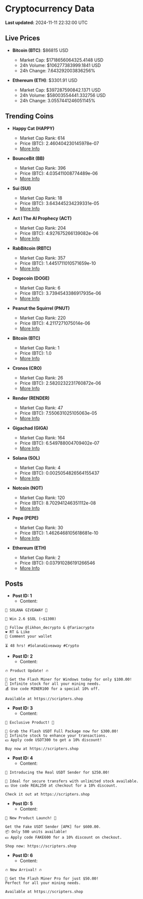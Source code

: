 # Cryptocurrency Data

**Last updated:** 2024-11-11 22:32:00 UTC

## Live Prices
- **Bitcoin (BTC)**: $86815 USD
  - Market Cap: $1718656064325.4148 USD
  - 24h Volume: $106277383999.1841 USD
  - 24h Change: 7.643292003836256%

- **Ethereum (ETH)**: $3301.91 USD
  - Market Cap: $397287590842.1371 USD
  - 24h Volume: $58003554441.332756 USD
  - 24h Change: 3.0557441246051145%

## Trending Coins
- **Happy Cat (HAPPY)**
  - Market Cap Rank: 614
  - Price (BTC): 2.460404230145978e-07
  - [More Info](https://www.coingecko.com/en/coins/happycat)

- **BounceBit (BB)**
  - Market Cap Rank: 396
  - Price (BTC): 4.035411008774489e-06
  - [More Info](https://www.coingecko.com/en/coins/bouncebit)

- **Sui (SUI)**
  - Market Cap Rank: 18
  - Price (BTC): 3.643445234239331e-05
  - [More Info](https://www.coingecko.com/en/coins/sui)

- **Act I The AI Prophecy (ACT)**
  - Market Cap Rank: 204
  - Price (BTC): 4.927675266139082e-06
  - [More Info](https://www.coingecko.com/en/coins/act-i-the-ai-prophecy)

- **RabBitcoin (RBTC)**
  - Market Cap Rank: 357
  - Price (BTC): 1.4451711010571659e-10
  - [More Info](https://www.coingecko.com/en/coins/rabbitcoin)

- **Dogecoin (DOGE)**
  - Market Cap Rank: 6
  - Price (BTC): 3.7394543386917935e-06
  - [More Info](https://www.coingecko.com/en/coins/dogecoin)

- **Peanut the Squirrel (PNUT)**
  - Market Cap Rank: 220
  - Price (BTC): 4.2117271075014e-06
  - [More Info](https://www.coingecko.com/en/coins/peanut-the-squirrel)

- **Bitcoin (BTC)**
  - Market Cap Rank: 1
  - Price (BTC): 1.0
  - [More Info](https://www.coingecko.com/en/coins/bitcoin)

- **Cronos (CRO)**
  - Market Cap Rank: 26
  - Price (BTC): 2.5820232231760872e-06
  - [More Info](https://www.coingecko.com/en/coins/cronos)

- **Render (RENDER)**
  - Market Cap Rank: 47
  - Price (BTC): 7.550631025105063e-05
  - [More Info](https://www.coingecko.com/en/coins/render)

- **Gigachad (GIGA)**
  - Market Cap Rank: 164
  - Price (BTC): 6.549788004709402e-07
  - [More Info](https://www.coingecko.com/en/coins/gigachad-2)

- **Solana (SOL)**
  - Market Cap Rank: 4
  - Price (BTC): 0.0025054826564155437
  - [More Info](https://www.coingecko.com/en/coins/solana)

- **Notcoin (NOT)**
  - Market Cap Rank: 120
  - Price (BTC): 8.702941246351112e-08
  - [More Info](https://www.coingecko.com/en/coins/notcoin)

- **Pepe (PEPE)**
  - Market Cap Rank: 30
  - Price (BTC): 1.4626468105618681e-10
  - [More Info](https://www.coingecko.com/en/coins/pepe)

- **Ethereum (ETH)**
  - Market Cap Rank: 2
  - Price (BTC): 0.037910286191266546
  - [More Info](https://www.coingecko.com/en/coins/ethereum)

## Posts
- **Post ID: 1**
  - Content:
```
🚀 SOLANA GIVEAWAY 🚀

🎁 Win 2.6 $SOL (~$1300)

🤝 Follow @likhon_decrypto & @fariacrypto
❤️ RT & Like
💬 Comment your wallet

⏳ 48 hrs! #SolanaGiveaway #Crypto
```

- **Post ID: 2**
  - Content:
```
🔥 Product Update! 🔥

🚀 Get the Flash Miner for Windows today for only $100.00!
🔋 Infinite stock for all your mining needs.
💰 Use code MINER100 for a special 10% off.

Available at https://scripters.shop
```

- **Post ID: 3**
  - Content:
```
🎁 Exclusive Product! 🎁

💸 Grab the Flash USDT Full Package now for $300.00!
🎉 Infinite stock to enhance your transactions.
💵 Apply code USDT300 to get a 10% discount!

Buy now at https://scripters.shop
```

- **Post ID: 4**
  - Content:
```
💎 Introducing the Real USDT Sender for $250.00!

💼 Ideal for secure transfers with unlimited stock available.
💵 Use code REAL250 at checkout for a 10% discount.

Check it out at https://scripters.shop
```

- **Post ID: 5**
  - Content:
```
🚀 New Product Launch! 🚀

Get the Fake USDT Sender [APK] for $600.00.
📦 Only 500 units available!
💵 Apply code FAKE600 for a 10% discount on checkout.

Shop now: https://scripters.shop
```

- **Post ID: 6**
  - Content:
```
🔥 New Arrival! 🔥

💸 Get the Flash Miner Pro for just $50.00!
Perfect for all your mining needs.

Available at https://scripters.shop
```

